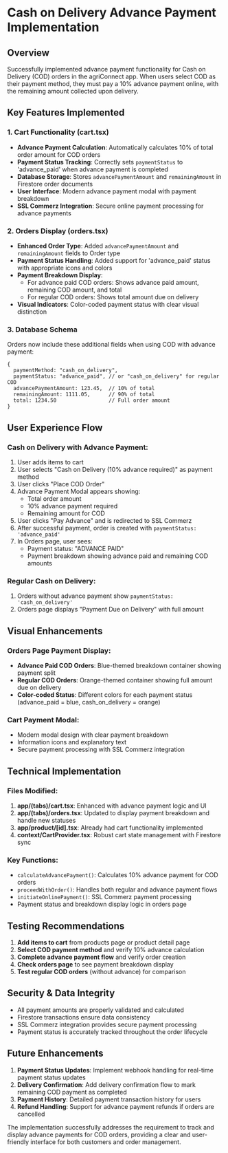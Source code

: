 # Cash on Delivery Advance Payment Implementation

## Overview
Successfully implemented advance payment functionality for Cash on Delivery (COD) orders in the agriConnect app. When users select COD as their payment method, they must pay a 10% advance payment online, with the remaining amount collected upon delivery.

## Key Features Implemented

### 1. Cart Functionality (cart.tsx)
- **Advance Payment Calculation**: Automatically calculates 10% of total order amount for COD orders
- **Payment Status Tracking**: Correctly sets `paymentStatus` to 'advance_paid' when advance payment is completed
- **Database Storage**: Stores `advancePaymentAmount` and `remainingAmount` in Firestore order documents
- **User Interface**: Modern advance payment modal with payment breakdown
- **SSL Commerz Integration**: Secure online payment processing for advance payments

### 2. Orders Display (orders.tsx)
- **Enhanced Order Type**: Added `advancePaymentAmount` and `remainingAmount` fields to Order type
- **Payment Status Handling**: Added support for 'advance_paid' status with appropriate icons and colors
- **Payment Breakdown Display**: 
  - For advance paid COD orders: Shows advance paid amount, remaining COD amount, and total
  - For regular COD orders: Shows total amount due on delivery
- **Visual Indicators**: Color-coded payment status with clear visual distinction

### 3. Database Schema
Orders now include these additional fields when using COD with advance payment:
```
{
  paymentMethod: "cash_on_delivery",
  paymentStatus: "advance_paid", // or "cash_on_delivery" for regular COD
  advancePaymentAmount: 123.45,  // 10% of total
  remainingAmount: 1111.05,      // 90% of total
  total: 1234.50                 // Full order amount
}
```

## User Experience Flow

### Cash on Delivery with Advance Payment:
1. User adds items to cart
2. User selects "Cash on Delivery (10% advance required)" as payment method
3. User clicks "Place COD Order"
4. Advance Payment Modal appears showing:
   - Total order amount
   - 10% advance payment required
   - Remaining amount for COD
5. User clicks "Pay Advance" and is redirected to SSL Commerz
6. After successful payment, order is created with `paymentStatus: 'advance_paid'`
7. In Orders page, user sees:
   - Payment status: "ADVANCE PAID"
   - Payment breakdown showing advance paid and remaining COD amounts

### Regular Cash on Delivery:
1. Orders without advance payment show `paymentStatus: 'cash_on_delivery'`
2. Orders page displays "Payment Due on Delivery" with full amount

## Visual Enhancements

### Orders Page Payment Display:
- **Advance Paid COD Orders**: Blue-themed breakdown container showing payment split
- **Regular COD Orders**: Orange-themed container showing full amount due on delivery
- **Color-coded Status**: Different colors for each payment status (advance_paid = blue, cash_on_delivery = orange)

### Cart Payment Modal:
- Modern modal design with clear payment breakdown
- Information icons and explanatory text
- Secure payment processing with SSL Commerz integration

## Technical Implementation

### Files Modified:
1. **app/(tabs)/cart.tsx**: Enhanced with advance payment logic and UI
2. **app/(tabs)/orders.tsx**: Updated to display payment breakdown and handle new statuses
3. **app/product/[id].tsx**: Already had cart functionality implemented
4. **context/CartProvider.tsx**: Robust cart state management with Firestore sync

### Key Functions:
- `calculateAdvancePayment()`: Calculates 10% advance payment for COD orders
- `proceedWithOrder()`: Handles both regular and advance payment flows
- `initiateOnlinePayment()`: SSL Commerz payment processing
- Payment status and breakdown display logic in orders page

## Testing Recommendations

1. **Add items to cart** from products page or product detail page
2. **Select COD payment method** and verify 10% advance calculation
3. **Complete advance payment flow** and verify order creation
4. **Check orders page** to see payment breakdown display
5. **Test regular COD orders** (without advance) for comparison

## Security & Data Integrity

- All payment amounts are properly validated and calculated
- Firestore transactions ensure data consistency
- SSL Commerz integration provides secure payment processing
- Payment status is accurately tracked throughout the order lifecycle

## Future Enhancements

1. **Payment Status Updates**: Implement webhook handling for real-time payment status updates
2. **Delivery Confirmation**: Add delivery confirmation flow to mark remaining COD payment as completed
3. **Payment History**: Detailed payment transaction history for users
4. **Refund Handling**: Support for advance payment refunds if orders are cancelled

The implementation successfully addresses the requirement to track and display advance payments for COD orders, providing a clear and user-friendly interface for both customers and order management.
